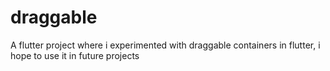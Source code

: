 # draggable

A flutter project where i experimented with draggable containers in flutter, i hope to use it in future projects 

